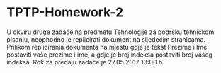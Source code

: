 # TPTP-Homework-2

U okviru druge zadaće na predmetu Tehnologije za podršku tehničkom pisanju, neophodno je
replicirati dokument na sljedećim stranicama. Prilikom repliciranja dokumenta na mjestu gdje je
tekst Prezime i Ime postaviti vaše prezime i ime, a gdje je broj indeksa postaviti broj vašeg
indeksa. Rok za predaju zadaće je 27.05.2017 13:00 h.
